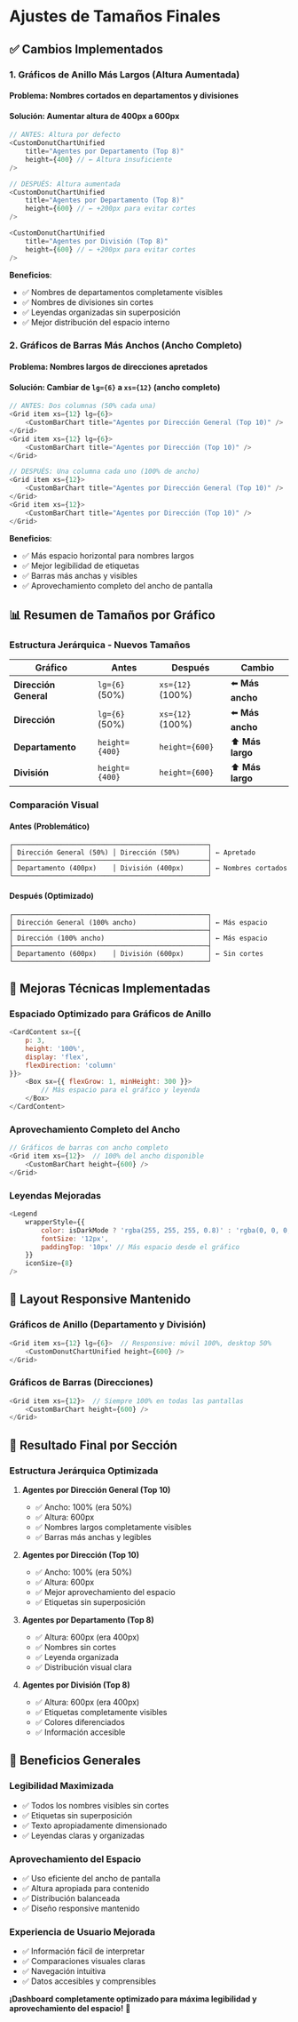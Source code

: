 # Ajustes de Tamaños Finales

## ✅ Cambios Implementados

### 1. **Gráficos de Anillo Más Largos (Altura Aumentada)**

#### **Problema**: Nombres cortados en departamentos y divisiones
#### **Solución**: Aumentar altura de 400px a 600px

```javascript
// ANTES: Altura por defecto
<CustomDonutChartUnified 
    title="Agentes por Departamento (Top 8)" 
    height={400} // ← Altura insuficiente
/>

// DESPUÉS: Altura aumentada
<CustomDonutChartUnified 
    title="Agentes por Departamento (Top 8)" 
    height={600} // ← +200px para evitar cortes
/>

<CustomDonutChartUnified 
    title="Agentes por División (Top 8)" 
    height={600} // ← +200px para evitar cortes
/>
```

**Beneficios**:
- ✅ Nombres de departamentos completamente visibles
- ✅ Nombres de divisiones sin cortes
- ✅ Leyendas organizadas sin superposición
- ✅ Mejor distribución del espacio interno

### 2. **Gráficos de Barras Más Anchos (Ancho Completo)**

#### **Problema**: Nombres largos de direcciones apretados
#### **Solución**: Cambiar de `lg={6}` a `xs={12}` (ancho completo)

```javascript
// ANTES: Dos columnas (50% cada una)
<Grid item xs={12} lg={6}>
    <CustomBarChart title="Agentes por Dirección General (Top 10)" />
</Grid>
<Grid item xs={12} lg={6}>
    <CustomBarChart title="Agentes por Dirección (Top 10)" />
</Grid>

// DESPUÉS: Una columna cada uno (100% de ancho)
<Grid item xs={12}>
    <CustomBarChart title="Agentes por Dirección General (Top 10)" />
</Grid>
<Grid item xs={12}>
    <CustomBarChart title="Agentes por Dirección (Top 10)" />
</Grid>
```

**Beneficios**:
- ✅ Más espacio horizontal para nombres largos
- ✅ Mejor legibilidad de etiquetas
- ✅ Barras más anchas y visibles
- ✅ Aprovechamiento completo del ancho de pantalla

## 📊 Resumen de Tamaños por Gráfico

### **Estructura Jerárquica - Nuevos Tamaños**

| Gráfico | Antes | Después | Cambio |
|---------|-------|---------|--------|
| **Dirección General** | `lg={6}` (50%) | `xs={12}` (100%) | ⬅️ **Más ancho** |
| **Dirección** | `lg={6}` (50%) | `xs={12}` (100%) | ⬅️ **Más ancho** |
| **Departamento** | `height={400}` | `height={600}` | ⬆️ **Más largo** |
| **División** | `height={400}` | `height={600}` | ⬆️ **Más largo** |

### **Comparación Visual**

#### **Antes (Problemático)**
```
┌─────────────────────────────────────────────────┐
│ Dirección General (50%) │ Dirección (50%)       │ ← Apretado
├─────────────────────────────────────────────────┤
│ Departamento (400px)    │ División (400px)      │ ← Nombres cortados
└─────────────────────────────────────────────────┘
```

#### **Después (Optimizado)**
```
┌─────────────────────────────────────────────────┐
│ Dirección General (100% ancho)                  │ ← Más espacio
├─────────────────────────────────────────────────┤
│ Dirección (100% ancho)                          │ ← Más espacio
├─────────────────────────────────────────────────┤
│ Departamento (600px)    │ División (600px)      │ ← Sin cortes
└─────────────────────────────────────────────────┘
```

## 🎨 Mejoras Técnicas Implementadas

### **Espaciado Optimizado para Gráficos de Anillo**
```javascript
<CardContent sx={{ 
    p: 3, 
    height: '100%', 
    display: 'flex', 
    flexDirection: 'column' 
}}>
    <Box sx={{ flexGrow: 1, minHeight: 300 }}>
        // Más espacio para el gráfico y leyenda
    </Box>
</CardContent>
```

### **Aprovechamiento Completo del Ancho**
```javascript
// Gráficos de barras con ancho completo
<Grid item xs={12}>  // 100% del ancho disponible
    <CustomBarChart height={600} />
</Grid>
```

### **Leyendas Mejoradas**
```javascript
<Legend 
    wrapperStyle={{
        color: isDarkMode ? 'rgba(255, 255, 255, 0.8)' : 'rgba(0, 0, 0, 0.7)',
        fontSize: '12px',
        paddingTop: '10px' // Más espacio desde el gráfico
    }}
    iconSize={8}
/>
```

## 🔧 Layout Responsive Mantenido

### **Gráficos de Anillo (Departamento y División)**
```javascript
<Grid item xs={12} lg={6}>  // Responsive: móvil 100%, desktop 50%
    <CustomDonutChartUnified height={600} />
</Grid>
```

### **Gráficos de Barras (Direcciones)**
```javascript
<Grid item xs={12}>  // Siempre 100% en todas las pantallas
    <CustomBarChart height={600} />
</Grid>
```

## 🎯 Resultado Final por Sección

### **Estructura Jerárquica Optimizada**

1. **Agentes por Dirección General (Top 10)**
   - ✅ Ancho: 100% (era 50%)
   - ✅ Altura: 600px
   - ✅ Nombres largos completamente visibles
   - ✅ Barras más anchas y legibles

2. **Agentes por Dirección (Top 10)**
   - ✅ Ancho: 100% (era 50%)
   - ✅ Altura: 600px
   - ✅ Mejor aprovechamiento del espacio
   - ✅ Etiquetas sin superposición

3. **Agentes por Departamento (Top 8)**
   - ✅ Altura: 600px (era 400px)
   - ✅ Nombres sin cortes
   - ✅ Leyenda organizada
   - ✅ Distribución visual clara

4. **Agentes por División (Top 8)**
   - ✅ Altura: 600px (era 400px)
   - ✅ Etiquetas completamente visibles
   - ✅ Colores diferenciados
   - ✅ Información accesible

## 🚀 Beneficios Generales

### **Legibilidad Maximizada**
- ✅ Todos los nombres visibles sin cortes
- ✅ Etiquetas sin superposición
- ✅ Texto apropiadamente dimensionado
- ✅ Leyendas claras y organizadas

### **Aprovechamiento del Espacio**
- ✅ Uso eficiente del ancho de pantalla
- ✅ Altura apropiada para contenido
- ✅ Distribución balanceada
- ✅ Diseño responsive mantenido

### **Experiencia de Usuario Mejorada**
- ✅ Información fácil de interpretar
- ✅ Comparaciones visuales claras
- ✅ Navegación intuitiva
- ✅ Datos accesibles y comprensibles

**¡Dashboard completamente optimizado para máxima legibilidad y aprovechamiento del espacio!** 🎉